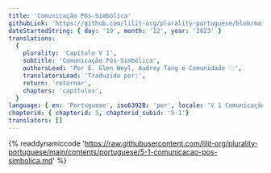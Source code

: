 ```yaml
---
title: 'Comunicação Pós-Simbólica'
githubLink: 'https://github.com/lilit-org/plurality-portuguese/blob/main/contents/portuguese/5-1-comunicacao-pos-simbolica.md'
dateStartedString: { day: '19', month: '12', year: '2023' }
translations:
  {
    plurality: 'Capítulo V 1',
    subtitle: 'Comunicação Pós-Simbólica',
    authorsLead: 'Por E. Glen Weyl, Audrey Tang e Comunidade ⿻',
    translatorsLead: 'Traduzido por:',
    return: 'retornar',
    chapters: 'capítulos',
  }
language: { en: 'Portuguese', iso6392B: 'por', locale: 'V 1 Comunicação Pós-Simbólica' }
chapterid: { chapterid: 5, chapterid_subid: '5-1'}
translators: []
---
```

{% readdynamiccode 'https://raw.githubusercontent.com/lilit-org/plurality-portuguese/main/contents/portuguese/5-1-comunicacao-pos-simbolica.md' %} 